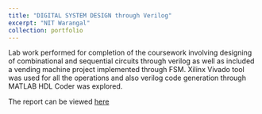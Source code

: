 ```yaml
---
title: "DIGITAL SYSTEM DESIGN through Verilog"
excerpt: "NIT Warangal"
collection: portfolio
---
```

Lab work performed for completion of the coursework involving designing of combinational and sequential circuits through verilog as well as included a vending machine 
project implemented through FSM. Xilinx Vivado tool was used for all the operations and also verilog code generation through MATLAB HDL Coder was explored.

The report can be viewed [here](https://drive.google.com/file/d/1j0Nbk0hSViFlOCv7oLGDxRBWX2egvSbj/view?usp=sharing)
